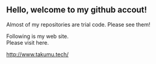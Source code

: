 ## Hello, welcome to my github accout!


Almost of my repositories are trial code.
Please see them!


Following is my web site.  
Please visit here.

http://www.takumu.tech/  
